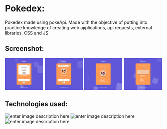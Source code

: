 # Pokedex:
Pokedex made using pokeApi. Made with the objective of putting into practice knowledge of creating web applications, api requests, external libraries, CSS and JS

## Screenshot:
![screenshot](img/done.png)

## Technologies used:
![enter image description here](https://upload.wikimedia.org/wikipedia/commons/thumb/3/38/HTML5_Badge.svg/64px-HTML5_Badge.svg.png)
![enter image description here](https://upload.wikimedia.org/wikipedia/commons/thumb/6/62/CSS3_logo.svg/64px-CSS3_logo.svg.png)
![enter image description here](https://upload.wikimedia.org/wikipedia/commons/thumb/6/6a/JavaScript-logo.png/64px-JavaScript-logo.png)
